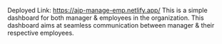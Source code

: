 Deployed Link: https://ajp-manage-emp.netlify.app/
This is a simple dashboard for both manager & employees in the organization. This dashboard aims at seamless communication between manager & their respective employees.
